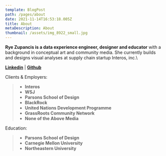 ```yaml
---
template: BlogPost
path: /pages/about
date: 2021-11-14T16:53:18.005Z
title: About
metaDescription: About
thumbnail: /assets/img_8922_small.jpg
---
```

**Rye Zupancis is a data experience engineer, designer and educator** with a background in conceptual art and community media. She currently builds and designs visual analyses at supply chain startup Interos, inc.\

**[Linkedin](https://www.linkedin.com/in/ryezzz/)**  |  **[Github](https://github.com/ryezzz)**

Clients & Employers:

> * **Interos**
> * **WSJ**
> * **Parsons School of Design**
> * **BlackRock**
> * **United Nations Development Programme**
> * **GrassRoots Community Network**
> * **None of the Above Media**

Education:

> * **Parsons School of Design** 
> * **Carnegie Mellon University**
> * **Northeastern University**